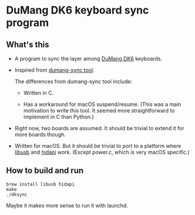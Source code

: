 # DuMang DK6 keyboard sync program

## What's this

* A program to sync the layer among [DuMang DK6](http://www.beyondq.com/%E8%B6%85%E9%85%B7%E7%A7%91%E6%8A%80-%E4%BA%A7%E5%93%81-%E6%AF%92%E8%9F%92%E9%94%AE%E7%9B%98-%E6%A8%A1%E5%9D%97%E5%8C%96%E9%94%AE%E7%9B%98-dk6-dumang.html) keyboards.

* Inspired from
  [dumang-sync tool](https://github.com/mayanez/dumang-keyboard-ctrl#sync-tool).

  The differences from dumang-sync tool include:

  * Written in C.

  * Has a workaround for macOS suspend/resume.
    (This was a main motivation to write this tool. It seemed
    more straightforward to implement in C than Python.)

* Right now, two boards are assumed.
  It should be trivial to extend it for more boards though.

* Written for macOS.
  But it should be trivial to port to a platform where
  [libusb](https://github.com/libusb/libusb) and
  [hidapi](https://github.com/libusb/hidapi) work.
  (Except power.c, which is very macOS specific.)

## How to build and run

```
brew install libusb hidapi
make
./dksync
```

Maybe it makes more sense to run it with launchd.
